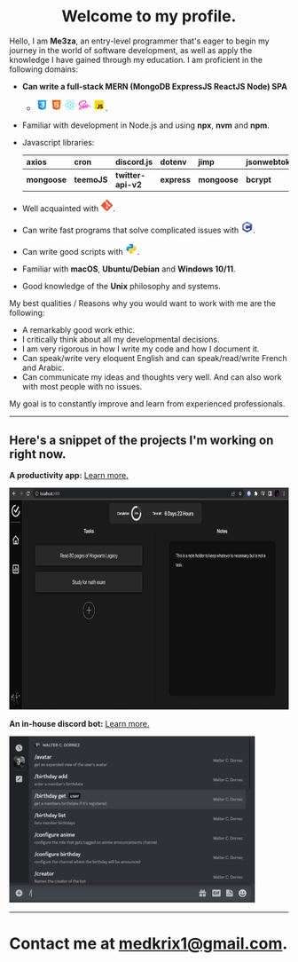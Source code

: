 <h1 align="center">Welcome to my profile.</h1>

Hello, I am **Me3za**, an entry-level programmer that's eager to begin my journey in the world of software development, as well as apply the knowledge I have gained through my education. I am proficient in the following domains:

- **Can write a full-stack MERN (MongoDB ExpressJS ReactJS Node) SPA**

  - <img height="22" alt="css3" src="./Skills Icons/css3.svg">
    <img height="22" alt="html5" src="./Skills Icons/html5.svg">
    <img height="22" alt="reactJS" src="./Skills Icons/reactjs.svg">
    <img height="22" alt="sass" src="./Skills Icons/sass.svg">
    <img height="22" alt="js" src="./Skills Icons/js.svg">.

- Familiar with development in Node.js and using **npx**, **nvm** and **npm**.
- Javascript libraries:

  | axios        | cron        | discord.js         | dotenv      | jimp         | jsonwebtoken | cors     |
  | ------------ | ----------- | ------------------ | ----------- | ------------ | ------------ | -------- |
  | **mongoose** | **teemoJS** | **twitter-api-v2** | **express** | **mongoose** | **bcrypt**   | **sass** |

- Well acquainted with <img height="22" alt="reactJS" src="./Skills Icons/git.svg">.
- Can write fast programs that solve complicated issues with <img height="22" alt="c" src="./Skills Icons/c.svg">.
- Can write good scripts with <img height="22" alt="python" src="./Skills Icons/python.svg">.
- Familiar with **macOS**, **Ubuntu/Debian** and **Windows 10/11**.
- Good knowledge of the **Unix** philosophy and systems.

My best qualities / Reasons why you would want to work with me are the following:

- A remarkably good work ethic.
- I critically think about all my developmental decisions.
- I am very rigorous in how I write my code and how I document it.
- Can speak/write very eloquent English and can speak/read/write French and Arabic.
- Can communicate my ideas and thoughts very well. And can also work with most people with no issues.

My goal is to constantly improve and learn from experienced professionals.

---

## **Here's a snippet of the projects I'm working on right now.**

**A productivity app:** [Learn more.](https://github.com/me3zaAKAgoat/dtb)

<img height="400" alt="Digital Task Board" src="./Screenshot_20230112_002638.png">

**An in-house discord bot:** [Learn more.](https://github.com/me3zaAKAgoat/Walter-Bot)

<img height="300" alt="Digital Task Board" src="./Screenshot_20230112_003042.png">

---

# Contact me at medkrix1@gmail.com.
